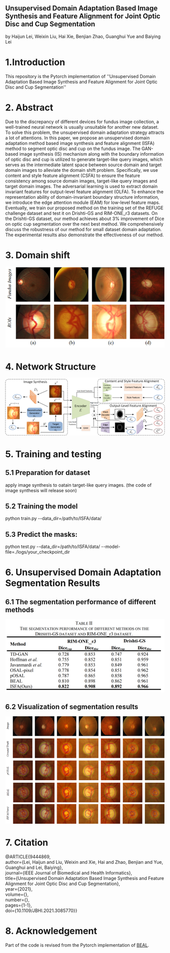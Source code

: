 ## Unsupervised Domain Adaptation Based Image Synthesis and Feature Alignment for Joint Optic Disc and Cup Segmentation
by Haijun Lei, Weixin Liu, Hai Xie, Benjian Zhao, Guanghui Yue and Baiying Lei

# 1.Introduction
This repository is the Pytorch implementation of ''Unsupervised Domain Adaptation Based Image Synthesis and Feature Alignment for Joint Optic Disc and Cup Segmentation''

# 2. Abstract
Due to the discrepancy of different devices for fundus image collection, a well-trained neural network is usually unsuitable for another new dataset. To solve this problem, the unsupervised domain adaptation strategy attracts a lot of attentions. In this paper, we propose an unsupervised domain adaptation method based image synthesis and feature alignment (ISFA) method to segment optic disc and cup on the fundus image. The GAN-based image synthesis (IS) mechanism along with the boundary information of optic disc and cup is utilized to generate target-like query images, which serves as the intermediate latent space between source domain and target domain images to alleviate the domain shift problem. Specifically, we use content and style feature alignment (CSFA) to ensure the feature consistency among source domain images, target-like query images and target domain images. The adversarial learning is used to extract domain invariant features for output-level feature alignment (OLFA). To enhance the representation ability of domain-invariant boundary structure information, we introduce the edge attention module (EAM) for low-level feature maps. Eventually, we train our proposed method on the training set of the REFUGE challenge dataset and test it on Drishti-GS and RIM-ONE_r3 datasets. On the Drishti-GS dataset, our method achieves about 3% improvement of Dice on optic cup segmentation over the next best method. We comprehensively discuss the robustness of our method for small dataset domain adaptation. The experimental results also demonstrate the effectiveness of our method. 

# 3. Domain shift
![Image text](https://github.com/thinkobj/ISFA/blob/main/figure/domain%20shift.png)

# 4. Network Structure
![Image text](https://github.com/thinkobj/ISFA/blob/main/figure/network%20structure.png)

# 5. Training and testing
## 5.1 Preparation for dataset
apply image synthesis to oatain target-like query images. (the code of image synthesis will release soon)

## 5.2 Training the model
python train.py --data_dir=/path/to/ISFA/data/ 
## 5.3 Predict the masks:
python test.py --data_dir=/path/to/ISFA/data/ --model-file=./logs/your_checkpoint_dir  


# 6. Unsupervised Domain Adaptation Segmentation Results
## 6.1 The segmentation performance of different methods
![Image text](https://github.com/thinkobj/ISFA/blob/main/figure/result%20of%20segmentation%20performance.png)

## 6.2 Visualization of segmentation results
![Image text](https://github.com/thinkobj/ISFA/blob/main/figure/visualization%20of%20segmentaion%20results.png)

# 7. Citation
@ARTICLE{9444869,  
author={Lei, Haijun and Liu, Weixin and Xie, Hai and Zhao, Benjian and Yue, Guanghui and Lei, Baiying},  
journal={IEEE Journal of Biomedical and Health Informatics},   
title={Unsupervised Domain Adaptation Based Image Synthesis and Feature Alignment for Joint Optic Disc and Cup Segmentation},  
year={2021},  
volume={},  
number={},  
pages={1-1},  
doi={10.1109/JBHI.2021.3085770}}

# 8. Acknowledgement
Part of the code is revised from the Pytorch implementation of [BEAL](https://github.com/emma-sjwang/BEAL).
